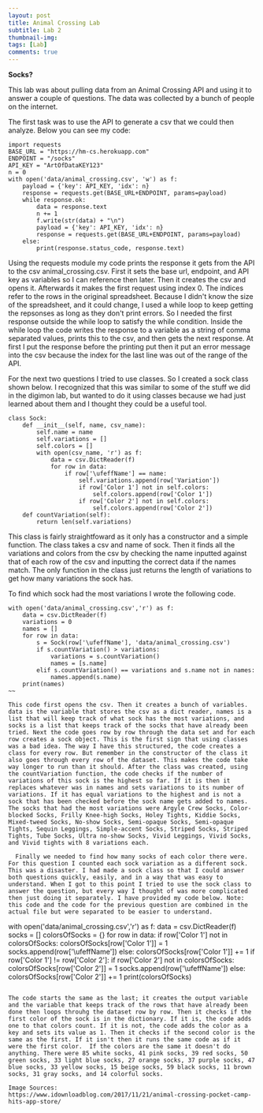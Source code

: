```yaml
---
layout: post
title: Animal Crossing Lab
subtitle: Lab 2
thumbnail-img: 
tags: [Lab]
comments: true
---
```


**Socks?**

  This lab was about pulling data from an Animal Crossing API and using it to answer a couple of questions.
The data was collected by a bunch of people on the internet.
  
  The first task was to use the API to generate a csv that we could then analyze. Below you can see my code:
~~~
import requests
BASE_URL = "https://hm-cs.herokuapp.com" 
ENDPOINT = "/socks"
API_KEY = "ArtOfDataKEY123" 
n = 0
with open('data/animal_crossing.csv', 'w') as f:
    payload = {'key': API_KEY, 'idx': n}
    response = requests.get(BASE_URL+ENDPOINT, params=payload)
    while response.ok:
        data = response.text
        n += 1
        f.write(str(data) + "\n")
        payload = {'key': API_KEY, 'idx': n}
        response = requests.get(BASE_URL+ENDPOINT, params=payload)
    else:
        print(response.status_code, response.text)
~~~
Using the requests module my code prints the response it gets from the API to the csv animal_crossing.csv. First it sets the base url, endpoint, and API key as variables so I can reference then later. Then it creates the csv and opens it. Afterwards it makes the first request using index 0. The indices refer to the rows in the original spreadsheet. Because I didn't know the size of the spreadsheet, and it could change, I used a while loop to keep getting the repsonses as long as they don't print errors. So I needed the first response outside the while loop to satisfy the while condition. Inside the while loop the code writes the response to a variable as a string of comma separated values, prints this to the csv, and then gets the next response. At first I put the response before the printing put then it put an error message into the csv because the index for the last line was out of the range of the API.

  For the next two questions I tried to use classes. So I created a sock class shown below. I recognized that this was similar to some of the stuff we did in the digimon lab, but wanted to do it using classes because we had just learned about them and I thought they could be a useful tool.

~~~
class Sock: 
    def __init__(self, name, csv_name):
        self.name = name
        self.variations = []
        self.colors = [] 
        with open(csv_name, 'r') as f: 
            data = csv.DictReader(f)
            for row in data:
                if row['\ufeffName'] == name:
                    self.variations.append(row['Variation'])
                    if row['Color 1'] not in self.colors:
                        self.colors.append(row['Color 1'])
                    if row['Color 2'] not in self.colors:
                        self.colors.append(row['Color 2'])
    def countVariation(self): 
        return len(self.variations)
~~~

This class is fairly straightfoward as it only has a constructor and a simple function. The class takes a csv and name of sock. Then it finds all the variations and colors from the csv by checking the name inputted against that of each row of the csv and inputting the correct data if the names match. The only function in the class just returns the length of variations to get how many variations the sock has.
 
  To find which sock had the most variations I wrote the following code.
~~~
with open('data/animal_crossing.csv','r') as f: 
    data = csv.DictReader(f)
    variations = 0
    names = []
    for row in data:
        s = Sock(row['\ufeffName'], 'data/animal_crossing.csv')
        if s.countVariation() > variations: 
            variations = s.countVariation()
            names = [s.name]
        elif s.countVariation() == variations and s.name not in names:
            names.append(s.name)
    print(names)
~~

This code first opens the csv. Then it creates a bunch of variables. data is the variable that stores the csv as a dict reader, names is a list that will keep track of what sock has the most variations, and socks is a list that keeps track of the socks that have already been tried. Next the code goes row by row through the data set and for each row creates a sock object. This is the first sign that using classes was a bad idea. The way I have this structured, the code creates a class for every row. But remember in the constructor of the class it also goes through every row of the dataset. This makes the code take way longer to run than it should. After the class was created, using the countVariation function, the code checks if the number of variations of this sock is the highest so far. If it is then it replaces whatever was in names and sets variations to its number of variations. If it has equal variations to the highest and is not a sock that has been checked before the sock name gets added to names. The socks that had the most variations were Argyle Crew Socks, Color-blocked Socks, Frilly Knee-high Socks, Holey Tights, Kiddie Socks, Mixed-tweed Socks, No-show Socks, Semi-opaque Socks, Semi-opaque Tights, Sequin Leggings, Simple-accent Socks, Striped Socks, Striped Tights, Tube Socks, Ultra no-show Socks, Vivid Leggings, Vivid Socks, and Vivid tights with 8 variations each.

  Finally we needed to find how many socks of each color there were. For this question I counted each sock variation as a different sock. This was a disaster. I had made a sock class so that I could answer both questions quickly, easily, and in a way that was easy to understand. When I got to this point I tried to use the sock class to answer the question, but every way I thought of was more complicated then just doing it separately. I have provided my code below. Note: this code and the code for the previous question are combined in the actual file but were separated to be easier to understand.

~~~
with open('data/animal_crossing.csv','r') as f: 
    data = csv.DictReader(f)
    socks = []
    colorsOfSocks = {}
    for row in data:
        if row['Color 1'] not in colorsOfSocks: 
            colorsOfSocks[row['Color 1']] = 1
            socks.append(row['\ufeffName'])
        else:
            colorsOfSocks[row['Color 1']] += 1
        if row['Color 1'] != row['Color 2']:
            if row['Color 2'] not in colorsOfSocks:
                colorsOfSocks[row['Color 2']] = 1
                socks.append(row['\ufeffName'])
            else:
                colorsOfSocks[row['Color 2']] += 1
    print(colorsOfSocks)
~~~~

The code starts the same as the last; it creates the output variable and the variable that keeps track of the rows that have already been done then loops throuhg the dataset row by row. Then it checks if the first color of the sock is in the dictionary. If it is, the code adds one to that colors count. If it is not, the code adds the color as a key and sets its value as 1. Then it checks if the second color is the same as the first. If it isn't then it runs the same code as if it were the first color.  If the colors are the same it doesn't do anything. There were 85 white socks, 41 pink socks, 39 red socks, 50 green socks, 33 light blue socks, 27 orange socks, 37 purple socks, 47 blue socks, 33 yellow socks, 15 beige socks, 59 black socks, 11 brown socks, 31 gray socks, and 14 colorful socks.

Image Sources:
https://www.idownloadblog.com/2017/11/21/animal-crossing-pocket-camp-hits-app-store/
